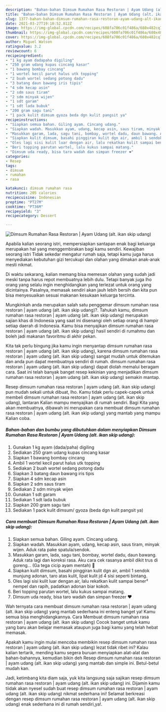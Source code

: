 ```yaml
---
description: "Bahan-bahan Dimsum Rumahan Rasa Restoran | Ayam Udang (alt. ikan skip udang) yang lezat Untuk Jualan"
title: "Bahan-bahan Dimsum Rumahan Rasa Restoran | Ayam Udang (alt. ikan skip udang) yang lezat Untuk Jualan"
slug: 1377-bahan-bahan-dimsum-rumahan-rasa-restoran-ayam-udang-alt-ikan-skip-udang-yang-lezat-untuk-jualan
date: 2021-03-27T19:10:52.812Z
image: https://img-global.cpcdn.com/recipes/608fa706c01f486a/680x482cq70/dimsum-rumahan-rasa-restoran-ayam-udang-alt-ikan-skip-udang-foto-resep-utama.jpg
thumbnail: https://img-global.cpcdn.com/recipes/608fa706c01f486a/680x482cq70/dimsum-rumahan-rasa-restoran-ayam-udang-alt-ikan-skip-udang-foto-resep-utama.jpg
cover: https://img-global.cpcdn.com/recipes/608fa706c01f486a/680x482cq70/dimsum-rumahan-rasa-restoran-ayam-udang-alt-ikan-skip-udang-foto-resep-utama.jpg
author: Miguel Watson
ratingvalue: 3.2
reviewcount: 6
recipeingredient:
- "1 kg ayam dadapaha digiling"
- "250 gram udang kupas cincang kasar"
- "1 bawang bombay cincang"
- "1 wortel kecil parut halus utk topping"
- "2 buah wortel sedang potong dadu"
- "3 batang daun bawang iris tipis"
- "4 sdm kecap asin"
- "2 sdm saus tiram"
- "2 sdm minyak wijen"
- "1 sdt garam"
- "1 sdt lada bubuk"
- "200 gram sagu tani"
- "1 pack kulit dimsum gyoza beda dgn kulit pangsit ya"
recipeinstructions:
- "Siapkan semua bahan. Giling ayam. Cincang udang."
- "Siapkan wadah. Masukkan ayam, udang, kecap asin, saus tiram, minyak wijen. Aduk rata pake spatula/sendok."
- "Masukkan garam, lada, sagu tani, bombay, wortel dadu, daun bawang. Aduk rata lagi dan koreksi rasa. Aku cara cek rasanya ambil dikit trus di goreng... (Ga tega cicip ayam mentah) 🤣"
- "Siapkan kulit dimsum, basahi pinggiran kulit dgn air, ambil 1 sendok munjung adonan, taro atas kulit, lipat kulit jd 4 sisi seperti bintang."
- "Oles lagi sisi kulit luar dengan air, lalu rekatkan kulit sampai bener² nempel dan rapih, padatkan adonan biar kokoh."
- "Beri topping parutan wortel, lalu kukus sampai matang."
- "Dimsum uda ready, bisa taro wadah dan simpan freezer ❤"
categories:
- Resep
tags:
- dimsum
- rumahan
- rasa

katakunci: dimsum rumahan rasa 
nutrition: 205 calories
recipecuisine: Indonesian
preptime: "PT27M"
cooktime: "PT36M"
recipeyield: "3"
recipecategory: Dessert

---
```



![Dimsum Rumahan Rasa Restoran | Ayam Udang (alt. ikan skip udang)](https://img-global.cpcdn.com/recipes/608fa706c01f486a/680x482cq70/dimsum-rumahan-rasa-restoran-ayam-udang-alt-ikan-skip-udang-foto-resep-utama.jpg)

Apabila kalian seorang istri, mempersiapkan santapan enak bagi keluarga merupakan hal yang menggembirakan bagi kamu sendiri. Kewajiban seorang istri Tidak sekedar mengatur rumah saja, tetapi kamu juga harus menyediakan kebutuhan gizi tercukupi dan olahan yang dimakan anak-anak mesti nikmat.

Di waktu  sekarang, kalian memang bisa memesan olahan yang sudah jadi meski tanpa harus repot membuatnya lebih dulu. Tetapi banyak juga lho orang yang selalu ingin menghidangkan yang terlezat untuk orang yang dicintainya. Pasalnya, memasak sendiri akan jauh lebih bersih dan kita pun bisa menyesuaikan sesuai makanan kesukaan keluarga tercinta. 



Mungkinkah anda merupakan salah satu penggemar dimsum rumahan rasa restoran | ayam udang (alt. ikan skip udang)?. Tahukah kamu, dimsum rumahan rasa restoran | ayam udang (alt. ikan skip udang) merupakan sajian khas di Indonesia yang saat ini disenangi oleh setiap orang di hampir setiap daerah di Indonesia. Kamu bisa menyajikan dimsum rumahan rasa restoran | ayam udang (alt. ikan skip udang) hasil sendiri di rumahmu dan boleh jadi makanan favoritmu di akhir pekan.

Kita tak perlu bingung jika kamu ingin menyantap dimsum rumahan rasa restoran | ayam udang (alt. ikan skip udang), karena dimsum rumahan rasa restoran | ayam udang (alt. ikan skip udang) sangat mudah untuk ditemukan dan anda pun dapat membuatnya sendiri di rumah. dimsum rumahan rasa restoran | ayam udang (alt. ikan skip udang) dapat diolah memalui beragam cara. Saat ini telah banyak banget resep kekinian yang menjadikan dimsum rumahan rasa restoran | ayam udang (alt. ikan skip udang) semakin mantap.

Resep dimsum rumahan rasa restoran | ayam udang (alt. ikan skip udang) pun mudah sekali untuk dibuat, lho. Kamu tidak perlu capek-capek untuk membeli dimsum rumahan rasa restoran | ayam udang (alt. ikan skip udang), lantaran Kalian mampu menyajikan di rumah sendiri. Bagi Kita yang akan membuatnya, dibawah ini merupakan cara membuat dimsum rumahan rasa restoran | ayam udang (alt. ikan skip udang) yang mantab yang mampu Kalian coba.

<!--inarticleads1-->

##### Bahan-bahan dan bumbu yang dibutuhkan dalam menyiapkan Dimsum Rumahan Rasa Restoran | Ayam Udang (alt. ikan skip udang):

1. Gunakan 1 kg ayam (dada/paha) digiling
1. Sediakan 250 gram udang kupas cincang kasar
1. Siapkan 1 bawang bombay cincang
1. Ambil 1 wortel kecil parut halus utk topping
1. Sediakan 2 buah wortel sedang potong dadu
1. Siapkan 3 batang daun bawang iris tipis
1. Siapkan 4 sdm kecap asin
1. Siapkan 2 sdm saus tiram
1. Sediakan 2 sdm minyak wijen
1. Gunakan 1 sdt garam
1. Sediakan 1 sdt lada bubuk
1. Siapkan 200 gram sagu tani
1. Sediakan 1 pack kulit dimsum/ gyoza (beda dgn kulit pangsit ya)




<!--inarticleads2-->

##### Cara membuat Dimsum Rumahan Rasa Restoran | Ayam Udang (alt. ikan skip udang):

1. Siapkan semua bahan. Giling ayam. Cincang udang.
1. Siapkan wadah. Masukkan ayam, udang, kecap asin, saus tiram, minyak wijen. Aduk rata pake spatula/sendok.
1. Masukkan garam, lada, sagu tani, bombay, wortel dadu, daun bawang. Aduk rata lagi dan koreksi rasa. Aku cara cek rasanya ambil dikit trus di goreng... (Ga tega cicip ayam mentah) 🤣
1. Siapkan kulit dimsum, basahi pinggiran kulit dgn air, ambil 1 sendok munjung adonan, taro atas kulit, lipat kulit jd 4 sisi seperti bintang.
1. Oles lagi sisi kulit luar dengan air, lalu rekatkan kulit sampai bener² nempel dan rapih, padatkan adonan biar kokoh.
1. Beri topping parutan wortel, lalu kukus sampai matang.
1. Dimsum uda ready, bisa taro wadah dan simpan freezer ❤




Wah ternyata cara membuat dimsum rumahan rasa restoran | ayam udang (alt. ikan skip udang) yang mantab sederhana ini enteng banget ya! Kamu semua bisa menghidangkannya. Cara Membuat dimsum rumahan rasa restoran | ayam udang (alt. ikan skip udang) Cocok banget untuk kamu yang baru akan belajar memasak ataupun juga bagi kamu yang telah hebat memasak.

Apakah kamu ingin mulai mencoba membikin resep dimsum rumahan rasa restoran | ayam udang (alt. ikan skip udang) lezat tidak ribet ini? Kalau kalian tertarik, mending kamu segera buruan menyiapkan alat-alat dan bahan-bahannya, kemudian bikin deh Resep dimsum rumahan rasa restoran | ayam udang (alt. ikan skip udang) yang mantab dan simple ini. Betul-betul mudah kan. 

Jadi, ketimbang kita diam saja, yuk kita langsung saja sajikan resep dimsum rumahan rasa restoran | ayam udang (alt. ikan skip udang) ini. Dijamin kamu tiidak akan nyesel sudah buat resep dimsum rumahan rasa restoran | ayam udang (alt. ikan skip udang) nikmat sederhana ini! Selamat berkreasi dengan resep dimsum rumahan rasa restoran | ayam udang (alt. ikan skip udang) enak sederhana ini di rumah sendiri,ya!.

